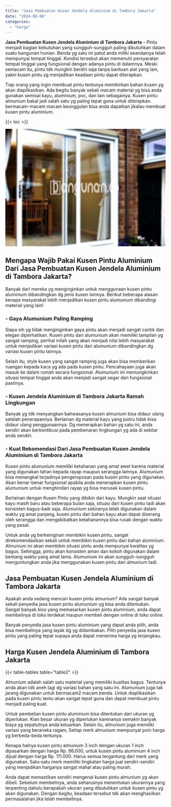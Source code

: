 ```yaml
---
title: "Jasa Pembuatan Kusen Jendela Aluminium di Tambora Jakarta"
date: "2024-06-06"
categories: 
  - "harga"
---
```


**Jasa Pembuatan Kusen Jendela Aluminium di Tambora Jakarta** – Pintu menjadi bagian kebutuhan yang sungguh-sungguh paling dibutuhkan dalam suatu bangunan hunian. Benda yg satu ini patut anda miliki seandainya telah mempunyai tempat tinggal. Kondisi tersebut akan memenuhi persyaratan tempat tinggal yang fungsional dengan adanya pintu di dalamnya. Meski semacam itu, pintu tdk mungkin berdiri saja tanpa bantuan alat yang lain, yakni kusen pintu yg menjadikan keadaan pintu dapat diterapkan.

Tiap orang yang ingin membuat pintu tentunya memikirkan bahan kusen yg akan diaplikasikan. Ada begitu banyak sekali macam material yg bisa anda gunakan semisal kayu, aluminium, pvc, dan lain sebagainya. Kusen pintu almunium bakal jadi salah satu yg paling tepat guna untuk diterapkan. bermacam-macam macam keunggulan bisa anda dapatkan jikalau membuat kusen pintu aluminium.

{{< toc >}}

![Jasa Pembuatan Kusen Jendela Aluminium di Tambora Jakarta](/images/harga-kusen-jendela-alumunium-44.png)

## Mengapa Wajib Pakai Kusen Pintu Aluminium Dari Jasa Pembuatan Kusen Jendela Aluminium di Tambora Jakarta?

Banyak dari mereka yg menginginkan untuk menggunaan kusen pintu aluminium dibandingkan dg jenis kusen lainnya. Berikut beberapa alasan kenapa masyarakat lebih menjadikan kusen pintu alumunium dibandingi material yang lain!

### \- Gaya Alumunium Paling Ramping

Siapa sih yg tidak menginginkan gaya pintu akan menjadi sangat cantik dan elegan diperhatikan. Kusen pintu dari alumunium akan memiliki tampilan yg sangat ramping, perihal inilah yang akan menjadi nilai lebih masyarakat untuk menjadikan variasi kusen pintu dari alumunium dibandingkan dg variasi kusen pintu lainnya.

Selain itu, style kusen yang sangat ramping juga akan bisa memberikan ruangan kepada kaca yg ada pada kusen pintu. Pencahayaan juga akan masuk ke dalam rumah secara fungsional. Alumunium ini memungkinkan situasi tempat tinggal anda akan menjadi sangat segar dan fungsional pastinya.

### \- Kusen Jendela Aluminium di Tambora Jakarta Ramah Lingkungan

Banyak yg tdk menyangkan bahwasanya kusen almunium bisa didaur ulang setelah penerapannya. Berlainan dg material kayu yang justru tidak bisa didaur ulang penggunaannya. Dg menerapkan bahan yg satu ini, anda sendiri akan berkontibusi pada pembenaran lingkungan yg ada di sekitar anda sendiri.

### \- Kuat Rekomendasi Dari Jasa Pembuatan Kusen Jendela Aluminium di Tambora Jakarta

Kusen pintu alumunium memiliki ketahanan yang amat awet karena material yang digunakan tahan kepada rayap maupun serangga lainnya. Alumunium bisa menangkal terjadinya pengeroposan pada kusen pintu yang digunakan. Akan benar-benar fungsional apabila anda menerapkan kusen pintu alumunium untuk menghindari rayap yg bisa merusak kusen pintu.

Berlainan dengan Kusen Pintu yang dibikin dari kayu. Mungkin saat situasi kayu masih baru atau beberapa bulan saja, situasi dari kusen pintu tadi akan konsisten bagus-baik saja. Alumunium sekiranya telah digunakan dalam waktu yg amat panjang, kusen pintu dari bahan kayu akan dapat diserang oleh serangga dan mengakibatkan ketahanannya bisa rusak dengan waktu yang pesat.

Untuk anda yg berkeinginan membikin kusen pintu, sangat direkomendasikan sekali untuk membikin kusen pintu dari bahan aluminium. Almunium ini akan membikin situasi pintu anda mempunyai kwalitas yg bagus. Sehingga, pintu akan konsisten aman dan kokoh digunakan dalam bentang waktu yang amat lama. Alumunium ini akan sungguh-sungguh menguntungkan anda jika menggunakan kusen pintu dari almunium tadi.

## Jasa Pembuatan Kusen Jendela Aluminium di Tambora Jakarta

Apakah anda sedang mencari kusen pintu almunium? Ada sangat banyak sekali penyedia jasa kusen pintu alumunium yg bisa anda ditemukan. Sangat banyak kios yang memasarkan kusen pintu aluminium, anda dapat membelinya di toko terdekat maupun membeli dengan online di toko online.

Banyak penyedia jasa kusen pintu aluminium yang dapat anda pilih, anda bisa membelinya yang layak dg yg didambakan. Pilih penyedia jasa kusen pintu yang paling tepat supaya anda dapat menerima harga yg terjangkau.

## Harga Kusen Jendela Aluminium di Tambora Jakarta

{{< table-tables table="table2" >}}

Almunium adalah salah satu material yang memiliki kualitas bagus. Tentunya anda akan tdk aneh lagi dg variasi bahan yang satu ini. Alumunium juga tak jarang digunakan untuk bermacam2 macam benda. Untuk diaplikasikan pada kusen pintu tentu akan sangat tepat guna dan dapat membuat pintu menjadi paling kuat.

Untuk pembelian kusen pintu aluminium bisa ditentukan dari ukuran yg diperlukan. Kian besar ukuran yg diperlukan karenanya semakin banyak biaya yg sepatutnya anda keluarkan. Selain itu, almunium juga memiliki variasi yang beraneka ragam, Setiap merk almunium mempunyai poin harga yg berbeda-beda tentunya.

Kenapa halnya kusen pintu almunium 3 inch dengan ukuran 1 inch dipasarkan dengan harga Rp. 96.000, untuk kusen pintu aluminium 4 inch dijual dengan harga Rp. 111.000. Harus semua tergantung dari merk yang digunakan. Satu-satu merk memiliki tingkatan harga jual sendiri-sendiri yang menjadikan harganya sangat mahal atau paling murah.

Anda dapat memastikan sendiri mengenai kusen pintu almunium yg akan dibeli. Sebelum membelinya, anda seharusnya menentukan ukurannya yang terpenting dahulu berapakah ukuran yang dibutuhkan untuk kusen pintu yg akan digunakan. Dengan begitu, keadaan tersebut tdk akan menghasilkan permasalahan jika telah membelinya.
